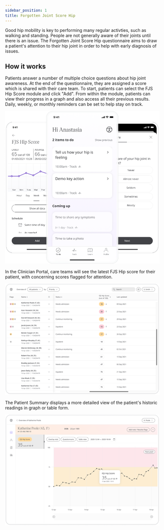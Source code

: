```yaml
---
sidebar_position: 1
title: Forgotten Joint Score Hip
---
```


Good hip mobility is key to performing many regular activties, such as walking and standing. People are not generally aware of their joints until there is an issue. The Forgotten Joint Score Hip questionnaire aims to draw a patient's attention to their hip joint in order to help with early diagnosis of issues.

## How it works

Patients answer a number of multiple choice questions about hip joint awareness. At the end of the questionnaire, they are assigned a score which is shared with their care team. To start, patients can select the FJS Hip Score module and click "Add". From within the module, patients can view their progress in a graph and also access all their previous results. Daily, weekly, or monthly reminders can be set to help stay on track.

![Forgotten Joint Score Hip in the Huma App ](./assets/fjs-hip.png)

In the Clinician Portal, care teams will see the latest FJS Hip score for their patient, with concerning scores flagged for attention.

![Clinician view of Forgotten Joint Score Hip](./assets/cp-patient-list-fjs-hip.png)

The Patient Summary displays a more detailed view of the patient's historic readings in graph or table form.

![Clinician view of Forgotten Joint Score Hip](./assets/cp-patient-summary-fjs-hip.png)
